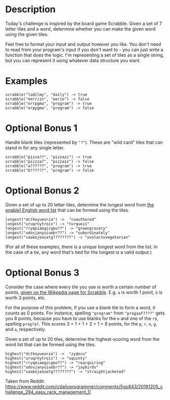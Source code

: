 # Description

Today's challenge is inspired by the board game Scrabble. Given a set of 7 letter tiles and a word, determine whether you can make the given word using the given tiles.

Feel free to format your input and output however you like. You don't need to read from your program's input if you don't want to - you can just write a function that does the logic. I'm representing a set of tiles as a single string, but you can represent it using whatever data structure you want.

# Examples

    scrabble("ladilmy", "daily") -> true
    scrabble("eerriin", "eerie") -> false
    scrabble("orrpgma", "program") -> true
    scrabble("orppgma", "program") -> false

# Optional Bonus 1

Handle blank tiles (represented by `"?"`). These are "wild card" tiles that can stand in for any single letter.

    scrabble("pizza??", "pizzazz") -> true
    scrabble("piizza?", "pizzazz") -> false
    scrabble("a??????", "program") -> true
    scrabble("b??????", "program") -> false

# Optional Bonus 2

Given a set of up to 20 letter tiles, determine the longest word from [the enable1 English word list](https://storage.googleapis.com/google-code-archive-downloads/v2/code.google.com/dotnetperls-controls/enable1.txt) that can be formed using the tiles.

    longest("dcthoyueorza") ->  "coauthored"
    longest("uruqrnytrois") -> "turquois"
    longest("rryqeiaegicgeo??") -> "greengrocery"
    longest("udosjanyuiuebr??") -> "subordinately"
    longest("vaakojeaietg????????") -> "ovolactovegetarian"

(For all of these examples, there is a unique longest word from the list. In the case of a tie, any word that's tied for the longest is a valid output.)

# Optional Bonus 3

Consider the case where every tile you use is worth a certain number of points, [given on the Wikpedia page for Scrabble](https://en.wikipedia.org/wiki/Scrabble_letter_distributions#English). E.g. `a` is worth 1 point, `b` is worth 3 points, etc.

For the purpose of this problem, if you use a blank tile to form a word, it counts as 0 points. For instance, spelling `"program"` from `"progaaf????"` gets you 8 points, because you have to use blanks for the `m` and one of the `r`s, spelling `prog?a?`. This scores 3 + 1 + 1 + 2 + 1 = 8 points, for the `p`, `r`, `o`, `g`, and `a`, respectively.

Given a set of up to 20 tiles, determine the highest-scoring word from the word list that can be formed using the tiles.

    highest("dcthoyueorza") ->  "zydeco"
    highest("uruqrnytrois") -> "squinty"
    highest("rryqeiaegicgeo??") -> "reacquiring"
    highest("udosjanyuiuebr??") -> "jaybirds"
    highest("vaakojeaietg????????") -> "straightjacketed"

Taken from Reddit: https://www.reddit.com/r/dailyprogrammer/comments/5go843/20161205_challenge_294_easy_rack_management_1/